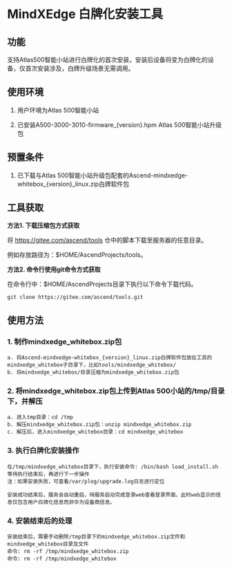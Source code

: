 # MindXEdge 白牌化安装工具

## 功能
支持Atlas500智能小站进行白牌化的首次安装，安装后设备将变为白牌化的设备，仅首次安装涉及，白牌升级场景无需调用。

## 使用环境
1. 用户环境为Atlas 500智能小站

2. 已安装A500-3000-3010-firmware_{version}.hpm  Atlas 500智能小站升级包


## 预置条件

1. 已下载与Atlas 500智能小站升级包配套的Ascend-mindxedge-whitebox_{version}_linux.zip白牌软件包


## 工具获取

**方法1. 下载压缩包方式获取**

将 https://gitee.com/ascend/tools 仓中的脚本下载至服务器的任意目录。

例如存放路径为：$HOME/AscendProjects/tools。

**方法2. 命令行使用git命令方式获取**

在命令行中：$HOME/AscendProjects目录下执行以下命令下载代码。

    git clone https://gitee.com/ascend/tools.git



## 使用方法

### 1. 制作mindxedge_whitebox.zip包  
    a. 将Ascend-mindxedge-whitebox_{version}_linux.zip白牌软件包放在工具的mindxedge_whitebox子目录下，比如tools/mindxedge_whitebox/
    b. 将mindxedge_whitebox/目录压缩为mindxedge_whitebox.zip包


### 2. 将mindxedge_whitebox.zip包上传到Atlas 500小站的/tmp/目录下，并解压
    a. 进入tmp目录：cd /tmp
    b. 解压mindxedge_whitebox.zip包：unzip mindxedge_whitebox.zip
    c. 解压后，进入mindxedge_whitebox目录：cd mindxedge_whitebox


### 3. 执行白牌化安装操作
    在/tmp/mindxedge_whitebox目录下，执行安装命令: /bin/bash load_install.sh
    等待执行结束后，再进行下一步操作
    注：如果安装失败，可查看/var/plog/upgrade.log日志进行定位

    安装成功结束后，服务会自动重启，待服务启动完成登录web查看登录界面，此时web显示的信息仅包含用户白牌化信息而非华为设备商信息。

### 4. 安装结束后的处理
    安装结束后，需要手动删除/tmp目录下的mindxedge_whitebox.zip文件和mindxedge_whitebox目录及文件
    命令: rm -rf /tmp/mindxedge_whitebox.zip
    命令: rm -rf /tmp/mindxedge_whitebox
